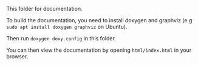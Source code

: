 This folder for documentation.

To build the documentation, you need to install doxygen and graphviz (e.g `sudo apt install doxygen graphviz` on Ubuntu).

Then run `doxygen doxy.config` in this folder.

You can then view the documentation by opening `html/index.html` in your browser.
